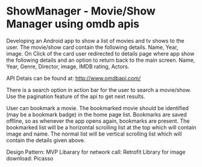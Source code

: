 # ShowManager - Movie/Show Manager using omdb apis 

Developing an Android app to show a list of movies and tv shows to the user. The movie/show card contain the following details.
Name, Year, image.
On Click of the card user redirected to details page where app  show the following details and an option to return back to the main screen.
Name, Year, Genre, Director, image, IMDB rating, Actors.

API Detais can be found at: http://www.omdbapi.com/
 
There is a search option in action bar for the user to search a movie/show.
Use the pagination feature of the api to get next results.

User can bookmark a movie. The bookmarked movie should be identified (may be a bookmark badge) in the home page list. Bookmarks are saved offline, so as whenever the app opens again, bookmarks are present. 
The bookmarked list will be a horizontal scrolling list at the top which will contain image and name.
The normal list will be vertical scrolling list which will contain the details given above. 

Design Pattern: MVP
Libarary for network call: Retrofit
Library for image download: Picasso
